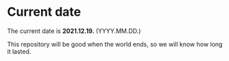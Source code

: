 # Current date

The current date is **2021.12.19.** (YYYY.MM.DD.)

This repository will be good when the world ends, so we will know how long it lasted.